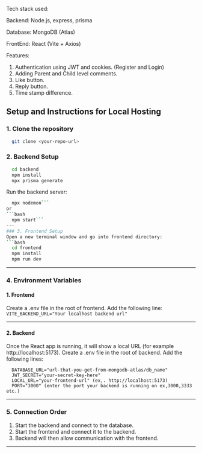 Tech stack used: 

Backend: Node.js, express, prisma 

Database: MongoDB (Atlas) 

FrontEnd: React (Vite + Axios) 

Features: 
1. Authentication using JWT and cookies. (Register and Login)
2. Adding Parent and Child level comments.
3. Like button.
4. Reply button.
5. Time stamp difference.
  

## Setup and Instructions for Local Hosting 
### 1. Clone the repository 

```bash
  git clone <your-repo-url>
```

### 2. Backend Setup 
```bash
  cd backend
  npm install
  npx prisma generate
```

Run the backend server: 
```bash
  npx nodemon``` 
or 
```bash
  npm start``` 
---
### 3. Frontend Setup 
Open a new terminal window and go into frontend directory: 
```bash
  cd frontend
  npm install
  npm run dev
```
---
### 4. Environment Variables 
#### 1. Frontend 
Create a .env file in the root of frontend. 
Add the following line: 
```VITE_BACKEND_URL="Your localhost backend url"``` 

---
#### 2. Backend
Once the React app is running, it will show a local URL (for example http://localhost:5173). 
Create a .env file in the root of backend. 
Add the following lines: 
```
  DATABASE_URL="url-that-you-get-from-mongodb-atlas/db_name"
  JWT_SECRET="your-secret-key-here"
  LOCAL_URL="your-frontend-url" (ex,. http://localhost:5173)
  PORT="3000" (enter the port your backend is running on ex,3000,3333 etc.)
```
---
### 5. Connection Order 
1. Start the backend and connect to the database.
2. Start the frontend and connect it to the backend.
3. Backend will then allow communication with the frontend.

---
